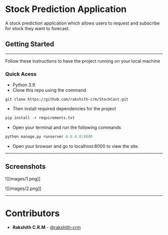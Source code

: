 # Stock Prediction Application

A stock prediction application which allows users to request 
and subscribe for stock they want to forecast.

## Getting Started
---
Follow these instructions to have the project running on your local machine

### Quick Acess
- Python 3.9
- Clone this repo using the command
```git 
git clone https://github.com/rakshith-crm/StockCast.git 
```

- Then install required dependencies for the project
```python
pip install -r requirements.txt
```
- Open your terminal and run the following commands
```python
python manage.py runserver 0.0.0.0:8000
```
- Open your browser and go to localhost:8000 to view the site.

---

## Screenshots

![[images/1.png]]

![[images/2.png]]

---

# Contributors
* **Rakshith C.R.M** - [@rakshith-crm](https://github.com/rakshith-crm)
